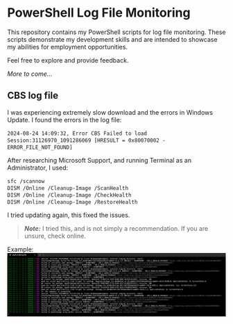 # PowerShell Log File Monitoring

This repository contains my PowerShell scripts for log file monitoring. These scripts demonstrate my development skills and are intended to showcase my abilities for employment opportunities.

Feel free to explore and provide feedback.

*More to come...*

## CBS log file
I was experiencing extremely slow download and the errors in Windows Update. I found the errors in the log file:

```
2024-08-24 14:09:32, Error CBS Failed to load Session:31126970_1091286069 [HRESULT = 0x80070002 - ERROR_FILE_NOT_FOUND]
```

After researching Microsoft Support, and running Terminal as an Administrator, I used:

```
sfc /scannow
DISM /Online /Cleanup-Image /ScanHealth
DISM /Online /Cleanup-Image /CheckHealth
DISM /Online /Cleanup-Image /RestoreHealth
```

I tried updating again, this fixed the issues.

> ***Note:*** I tried this, and is not simply a recommendation. If you are unsure, check online.

Example:
![Example](image.png)